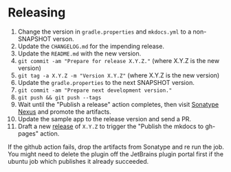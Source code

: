 Releasing
=========

1. Change the version in `gradle.properties` and `mkdocs.yml` to a non-SNAPSHOT verson.
2. Update the `CHANGELOG.md` for the impending release.
3. Update the `README.md` with the new version.
4. `git commit -am "Prepare for release X.Y.Z."` (where X.Y.Z is the new version)
5. `git tag -a X.Y.Z -m "Version X.Y.Z"` (where X.Y.Z is the new version)
6. Update the `gradle.properties` to the next SNAPSHOT version.
7. `git commit -am "Prepare next development version."`
8. `git push && git push --tags`
9. Wait until the "Publish a release" action completes, then visit [Sonatype Nexus](https://oss.sonatype.org/) and promote the artifacts.
10. Update the sample app to the release version and send a PR.
11. Draft a new [release](https://docs.github.com/en/github/administering-a-repository/managing-releases-in-a-repository) of `X.Y.Z` to trigger the "Publish the mkdocs to gh-pages" action.

If the github action fails, drop the artifacts from Sonatype and re run the job. You might need to
delete the plugin off the JetBrains plugin portal first if the ubuntu job which publishes it
already succeeded.